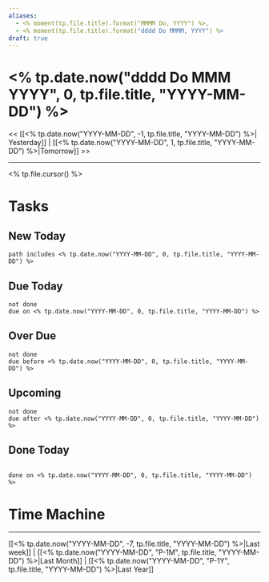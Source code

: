 ```yaml
---
aliases:
  - <% moment(tp.file.title).format("MMMM Do, YYYY") %>,
  - <% moment(tp.file.title).format("dddd Do MMMM, YYYY") %>
draft: true
---
```

# <% tp.date.now("dddd Do MMM YYYY", 0, tp.file.title, "YYYY-MM-DD") %>

<< [[<% tp.date.now("YYYY-MM-DD", -1, tp.file.title, "YYYY-MM-DD") %>| Yesterday]] | [[<% tp.date.now("YYYY-MM-DD", 1, tp.file.title, "YYYY-MM-DD") %>|Tomorrow]] >>


---


<% tp.file.cursor() %>


# Tasks

## New Today

```tasks
path includes <% tp.date.now("YYYY-MM-DD", 0, tp.file.title, "YYYY-MM-DD") %>
```

## Due Today

```tasks
not done
due on <% tp.date.now("YYYY-MM-DD", 0, tp.file.title, "YYYY-MM-DD") %>
```

## Over Due

```tasks
not done
due before <% tp.date.now("YYYY-MM-DD", 0, tp.file.title, "YYYY-MM-DD") %>
```

## Upcoming

```tasks
not done
due after <% tp.date.now("YYYY-MM-DD", 0, tp.file.title, "YYYY-MM-DD") %>
```

## Done Today

```tasks

done on <% tp.date.now("YYYY-MM-DD", 0, tp.file.title, "YYYY-MM-DD") %>

```

# Time Machine

---
[[<% tp.date.now("YYYY-MM-DD", -7, tp.file.title, "YYYY-MM-DD") %>|Last week]] |  [[<% tp.date.now("YYYY-MM-DD", "P-1M", tp.file.title, "YYYY-MM-DD") %>|Last Month]] | [[<% tp.date.now("YYYY-MM-DD", "P-1Y", tp.file.title, "YYYY-MM-DD") %>|Last Year]]
